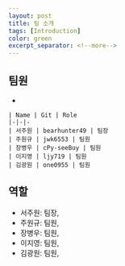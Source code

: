 ```yaml
---
layout: post
title: 팀 소개
tags: [Introduction]
color: green
excerpt_separator: <!--more-->
---
```



## 팀원
*
 
    | Name | Git | Role
    |-|-|-
    | 서주원 | bearhunter49 | 팀장
    | 주원규 | jwk6553 | 팀원
    | 장병우 | cPy-seeBuy | 팀원
    | 이지영 | ljy719 | 팀원
    | 김광원 | one0955 | 팀원


## 역할

- 서주원: 팀장,
- 주원규: 팀원,
- 장병우: 팀원, 
- 이지영: 팀원, 
- 김광원: 팀원,

